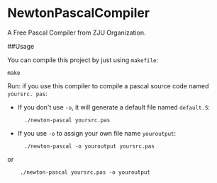 # NewtonPascalCompiler

A Free Pascal Compiler from ZJU Organization.

##Usage

You can compile this project by just using `makefile`:

	make
	
Run: if you use this compiler to compile a pascal source code named `yoursrc. pas`:

* If you don't use `-o`, it will generate a default file named `default.S`:

		./newton-pascal yoursrc.pas 
 
* If you use `-o` to assign your own file name `youroutput`:

		./newton-pascal -o youroutput yoursrc.pas 
 
 or
 
 		./newton-pascal yoursrc.pas -o youroutput 
 